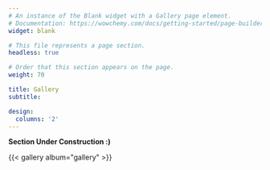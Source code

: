 ```yaml
---
# An instance of the Blank widget with a Gallery page element.
# Documentation: https://wowchemy.com/docs/getting-started/page-builder/
widget: blank

# This file represents a page section.
headless: true

# Order that this section appears on the page.
weight: 70

title: Gallery
subtitle:

design:
  columns: '2'
---
```


<b>Section Under Construction :)</b>

{{< gallery album="gallery" >}}
